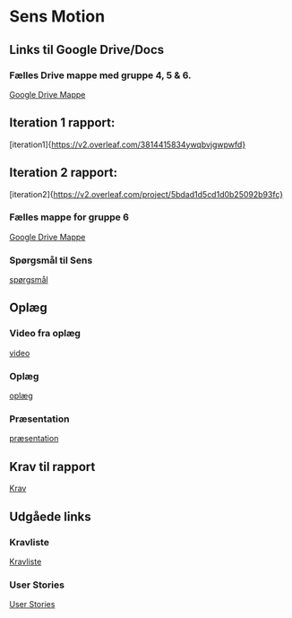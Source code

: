 # Sens Motion

## Links til Google Drive/Docs
### Fælles Drive mappe med gruppe 4, 5 & 6.
[Google Drive Mappe](https://drive.google.com/drive/folders/16YiUNI4fdUXNyM8nMeGZgUm8m58C4eLq)

## Iteration 1 rapport:
[iteration1]{https://v2.overleaf.com/3814415834ywqbvjgwpwfd}
## Iteration 2 rapport:
[iteration2]{https://v2.overleaf.com/project/5bdad1d5cd1d0b25092b93fc}


### Fælles mappe for gruppe 6
[Google Drive Mappe](https://drive.google.com/drive/folders/1gqT5aq--YSTlAKDWW8LjWM5lzvRzrthh)

### Spørgsmål til Sens
[spørgsmål](https://docs.google.com/document/d/1yaBQQEFFU5M-DnFAUzYxqig0GYOXi3-QfbVT6klWDDM/edit)


## Oplæg
### Video fra oplæg
[video](https://www.youtube.com/watch?v=2z5QwjhG8Yo&t=1956s)

### Oplæg
[oplæg](https://drive.google.com/open?id=12PykId4YPUKzE6_We37PXz5Fb6JXFXy8)

### Præsentation
[præsentation](https://cn.inside.dtu.dk/cnnet/filesharing/download/bdaf6423-f4fa-4218-b0eb-60dedd433043)

## Krav til rapport
[Krav](https://docs.google.com/document/d/1DmJmFJB4RmoJniuU1t_xTY2QXWls24C8RMcWIo5ivdM/edit#)


## Udgåede links
### Kravliste
[Kravliste](https://docs.google.com/document/d/131-twS1Qr3xZWsxPe_KbtfFCPFyCKTDCdTtfbsa6Ja4/edit)

### User Stories
[User Stories](https://docs.google.com/document/d/1E1bsqg5fbLTK_DEcNfaMSLoqhA3C4rcfiWYaKG_eONs/edit#heading=h.itjjfatsphh6)
